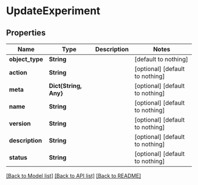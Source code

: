 # UpdateExperiment


## Properties
Name | Type | Description | Notes
------------ | ------------- | ------------- | -------------
**object_type** | **String** |  | [default to nothing]
**action** | **String** |  | [optional] [default to nothing]
**meta** | **Dict{String, Any}** |  | [optional] [default to nothing]
**name** | **String** |  | [optional] [default to nothing]
**version** | **String** |  | [optional] [default to nothing]
**description** | **String** |  | [optional] [default to nothing]
**status** | **String** |  | [optional] [default to nothing]


[[Back to Model list]](../README.md#models) [[Back to API list]](../README.md#api-endpoints) [[Back to README]](../README.md)


